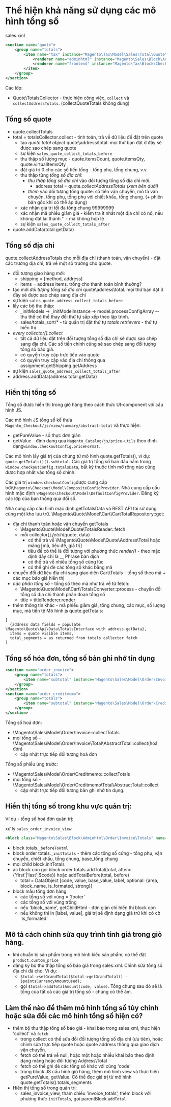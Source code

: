 # Thể hiện khả năng sử dụng các mô hình tổng số
sales.xml
```xml
<section name="quote">
    <group name="totals">
        <item name="tax" instance="Magento\Tax\Model\Sales\Total\Quote\Tax" sort_order="450">
            <renderer name="adminhtml" instance="Magento\Sales\Block\Adminhtml\Order\Create\Totals\Tax"/>
            <renderer name="frontend" instance="Magento\Tax\Block\Checkout\Tax"/>
        </item>
    </group>
</section>
```

Các lớp:
- Quote\TotalsCollector - thực hiện công việc, `collect` và `collectAddressTotals`. (collectQuoteTotals không dùng)

## Tổng số quote 
- quote.collectTotals
- total = totalsCollector.collect - tính toán, trả về dữ liệu để đặt trên quote
    * tạo *quote total object* quote\address\total.  mọi thứ bạn đặt ở đây sẽ được sao chép sang quote
    * sự kiện `sales_quote_collect_totals_before`
    * thu thập số lượng mục - quote.itemsCount, quote.itemsQty, quote.virtualItemsQty
    * đặt giá trị 0 cho các số tiền tổng - tổng phụ, tổng chung, v.v.
    * thu thập từng *tổng số địa chỉ*:
        + *thu thập tổng số địa chỉ* vào đối tượng tổng số địa chỉ mới.
            - address total = quote.*collectAddressTotals* _(xem bên dưới)_
        + *thêm* vào dối tượng tổng quote: số tiền vận chuyển, mô tả vận chuyển, tổng phụ, tổng phụ với chiết khấu, tổng chung.
          (+ phiên bản gốc khi có thể áp dụng)
    * xác nhận giá trị tối đa tổng chung 99999999
    * xác nhận mã phiếu giảm giá - kiểm tra ít nhất một địa chỉ có nó, nếu không đặt lại thành '' - mã không hợp lệ
    * sự kiện `sales_quote_collect_totals_after`
- quote.addData(total.getData)

## Tổng số địa chỉ
quote.collectAddressTotals cho mỗi địa chỉ (thanh toán, vận chuyển) - đặt các trường địa chỉ, trả về một số trường cho quote.
- đối tượng giao hàng mới:
    + shipping = [method, address]
    + items = address items. trống cho thanh toán bình thường?
- tạo mới *đối tượng tổng số địa chỉ* quote\address\total. mọi thứ bạn đặt ở đây sẽ được sao chép sang địa chỉ
- sự kiện `sales_quote_address_collect_totals_before`
- lấy các bộ thu thập:
    + _initModels -> _initModelInstance -> model.processConfigArray --  thu thế có thể thay đổi thứ tự sắp xếp theo lập trình.
    + sales/totals_sort/* - từ quẩn trị đặt thứ tự *totals retrievers* - thứ tự hiển thị
- *every collector[].collect*
    + tất cả dữ liệu đặt trên đối tượng tổng số địa chỉ sẽ được sao chép sang địa chỉ. Các số tiền chính cũng sẽ sao chép sang đối tượng tổng số báo giá.
    + có quyền truy cập trực tiếp vào quote
    + có quyền truy cập vào địa chỉ thông qua assignment.getShipping.getAddress
- sự kiện `sales_quote_address_collect_totals_after`
- address.addData(address total.getData)

## Hiển thị tổng số
Tổng số được hiển thị trong giỏ hàng theo cách thức UI-component với cấu hình JS.

Các mô hình JS tổng số kế thừa `Magento_Checkout/js/view/summary/abstract-total` và thực hiện:
- getPureValue - số thực đơn giản
- getValue - định dạng qua `Magento_Catalog/js/price-utils` theo định dạng`window.checkoutConfig.priceFormat`.

Các mô hình lấy giá trị của chúng từ mô hình quote.getTotals(), ví dụ: `quote.getTotals()().subtotal`.
Các giá trị tổng số ban đầu nằm trong `window.checkoutConfig.totalsData`, bất kỳ thuộc tính mở rộng nào cũng được hợp nhất vào tổng số chính.

Các giá trị `window.checkoutConfig`được cung cấp bởi`\Magento\Checkout\Model\CompositeConfigProvider`.
Nhà cung cấp cấu hình mặc định  `\Magento\Checkout\Model\DefaultConfigProvider`.
Đăng ký các lớp của bạn thông qua đối số.

Nhà cung cấp cấu hình mặc định.getTotalsData và REST API tái sử dụng cùng một kho lưu trữ.
\Magento\Quote\Model\Cart\CartTotalRepository::get:
- địa chỉ thanh toán hoặc vận chuyển getTotals
    * \Magento\Quote\Model\Quote\TotalsReader::fetch
    * mỗi collector[].*fetch*(quote, data)
        + có thể trả về \Magento\Quote\Model\Quote\Address\Total hoặc mảng [mã, tiêu đề, giá trị]
        + tiêu đề có thể là đối tượng với phương thức *render()* - theo mặc định đây chỉ là __ Phrase bản dịch
        + có thể trả về nhiều tổng số cùng lúc
        + có thể ghi đè các tổng số khác bằng mã
- chuyển đổi dữ liệu địa chỉ sang giao diện Cart\Totals - tổng số theo mã + các mục báo giá hiển thị
- *các phần tổng số* - tổng số theo mã như trả về từ fetch:
    * \Magento\Quote\Model\Cart\TotalsConverter::process - chuyển đổi tổng số địa chỉ thành phân đoạn tổng số
    * title = titleRenderer.render
- thêm thông tin khác - mã phiếu giảm giá, tổng chung, các mục, số lượng mục, mã tiền tệ
Mô hình js quote.getTotals:
```
[
  {address data fields = populate \Magento\Quote\Api\Data\TotalsInterface with address.getData},
  items = quote visible items,
  total_segments = as returned from totals collector.fetch
]
```

## Tổng số hóa đơn, tổng số bản ghi nhớ tín dụng
```xml
<section name="order_invoice">
    <group name="totals">
        <item name="subtotal" instance="Magento\Sales\Model\Order\Invoice\Total\Subtotal" sort_order="50"/>
    </group>
</section>
<section name="order_creditmemo">
    <group name="totals">
        <item name="subtotal" instance="Magento\Sales\Model\Order\Creditmemo\Total\Subtotal" sort_order="50"/>
    </group>
</section>
```

Tổng số hoá đơn:
- \Magento\Sales\Model\Order\Invoice::collectTotals
- mọi tổng số - \Magento\Sales\Model\Order\Invoice\Total\AbstractTotal::collect(hoá đơn)
    + cập nhật trực tiếp đối tượng hoá đơn

Tổng số phiếu ứng trước:
- \Magento\Sales\Model\Order\Creditmemo::collectTotals
- mọi tổng số - \Magento\Sales\Model\Order\Creditmemo\Total\AbstractTotal::collect
    + cập nhật trực tiếp đối tượng bản ghi nhớ tín dụng.

## Hiển thị tổng số trong khu vực quản trị:
Ví dụ - tổng số hoá đơn quản trị:

xử lý `sales_order_invoice_view`:
```xml
<block class="Magento\Sales\Block\Adminhtml\Order\Invoice\Totals" name="invoice_totals" template="Magento_Sales::order/totals.phtml">
```

- block totals.`_beforeToHtml`
- block order totals.`_initTotals` - thêm các tổng số cứng - tổng phụ, vận chuyển, chiết khấu, tổng chung, base_tổng chung
- mọi child block.initTotals
- ác block con gọi block order totals.addTotal(total, after={'first'|'last'|$code}) hoặc addTotalBefore(total, before)
    + total = DataObject [code, value, base_value, label, optional: {area, block_name, is_formated, strong}]
- block mẫu tổng đơn hàng
    + các tổng số với vùng = 'footer'
    + các tổng số với vùng trống
    + nếu 'block_name', getChildHtml - đơn giản chỉ hiển thị block con
    + nếu không thì in [label, value],  giá trị sẽ định dạng giá trừ khi có cờ 'is_formated'


## Mô tả cách chỉnh sửa quy trình tính giá trong giỏ hàng.
- khi chuẩn bị sản phẩm trong mô hình kiểu sản phẩm, có thể đặt `product.custom_price`
- đăng ký bộ thu thập tổng số báo giá trong sales.xml. Chỉnh sửa tổng số địa chỉ đã cho. Ví dụ:
    * `$total->setGrandTotal($total->getGrandTotal() - $pointsCurrencyAmountUsed);`
    * gọi `$total->addTotalAmount(code, value)`. Tổng chung sau đó sẽ là tổng của tất cả các giá trị tổng số - chúng có thể âm.

## Làm thế nào để thêm mô hình tổng số tùy chỉnh hoặc sửa đổi các mô hình tổng số hiện có?
- thêm bộ thu thập tổng số báo giá - khai báo trong sales.xml, thực hiện 'collect' và `fetch`
    + trong collect có thể sửa đổi đối tượng tổng số địa chỉ (ưu tiên), hoặc chỉnh sửa trực tiếp quote hoặc quote address thông qua giao dịch vận chuyển.
    + fetch có thể trả về null, hoặc một hoặc nhiều khai báo theo định dạng mảng hoặc đối tượng Address\Total
    + fetch có thể ghi đè các tổng số khác với cùng 'code'
    + trong block JS cấu hình giỏ hàng, thêm mô hình view và thực hiện getPureValue, getValue. Có thể đọc giá trị từ mô hình quote.getTotals().totals_segments
- Hiển thị tổng số trong quản trị:
    + sales_invoice_view, tham chiếu 'invoice_totals', thêm block với phương thức `initTotals`, gọi parentBlock.`addTotal`
